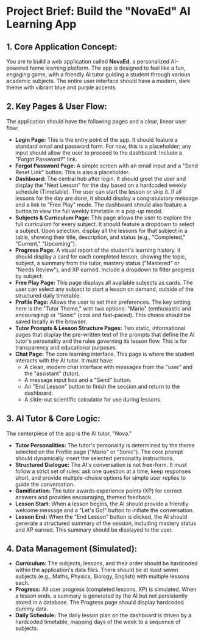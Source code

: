 # Project Brief: Build the "NovaEd" AI Learning App

## 1. Core Application Concept:

You are to build a web application called **NovaEd**, a personalized AI-powered home learning platform. The app is designed to feel like a fun, engaging game, with a friendly AI tutor guiding a student through various academic subjects. The entire user interface should have a modern, dark theme with vibrant blue and purple accents.

## 2. Key Pages & User Flow:

The application should have the following pages and a clear, linear user flow:

*   **Login Page:** This is the entry point of the app. It should feature a standard email and password form. For now, this is a placeholder; any input should allow the user to proceed to the dashboard. Include a "Forgot Password?" link.
*   **Forgot Password Page:** A simple screen with an email input and a "Send Reset Link" button. This is also a placeholder.
*   **Dashboard:** The central hub after login. It should greet the user and display the "Next Lesson" for the day based on a hardcoded weekly schedule (Timetable). The user can start the lesson or skip it. If all lessons for the day are done, it should display a congratulatory message and a link to "Free Play" mode. The dashboard should also feature a button to view the full weekly timetable in a pop-up modal.
*   **Subjects & Curriculum Page:** This page allows the user to explore the full curriculum for every subject. It should feature a dropdown to select a subject. Upon selection, display all the lessons for that subject in a table, showing their title, description, and status (e.g., "Completed," "Current," "Upcoming").
*   **Progress Page:** A visual report of the student's learning history. It should display a card for each completed lesson, showing the topic, subject, a summary from the tutor, mastery status ("Mastered" or "Needs Review"), and XP earned. Include a dropdown to filter progress by subject.
*   **Free Play Page:** This page displays all available subjects as cards. The user can select any subject to start a lesson on demand, outside of the structured daily timetable.
*   **Profile Page:** Allows the user to set their preferences. The key setting here is the "Tutor Theme," with two options: "Mario" (enthusiastic and encouraging) or "Sonic" (cool and fast-paced). This choice should be saved locally in the browser.
*   **Tutor Prompts & Lesson Structure Pages:** Two static, informational pages that display the pre-written text of the prompts that define the AI tutor's personality and the rules governing its lesson flow. This is for transparency and educational purposes.
*   **Chat Page:** The core learning interface. This page is where the student interacts with the AI tutor. It must have:
    *   A clean, modern chat interface with messages from the "user" and the "assistant" (tutor).
    *   A message input box and a "Send" button.
    *   An "End Lesson" button to finish the session and return to the dashboard.
    *   A slide-out scientific calculator for use during lessons.

## 3. AI Tutor & Core Logic:

The centerpiece of the app is the AI tutor, "Nova."

*   **Tutor Personalities:** The tutor's personality is determined by the theme selected on the Profile page ("Mario" or "Sonic"). The core prompt should dynamically insert the selected personality instructions.
*   **Structured Dialogue:** The AI's conversation is not free-form. It must follow a strict set of rules: ask one question at a time, keep responses short, and provide multiple-choice options for simple user replies to guide the conversation.
*   **Gamification:** The tutor awards experience points (XP) for correct answers and provides encouraging, themed feedback.
*   **Lesson Start:** When a lesson begins, the AI should provide a friendly welcome message and a "Let's Go!" button to initiate the conversation.
*   **Lesson End:** When the "End Lesson" button is clicked, the AI should generate a structured summary of the session, including mastery status and XP earned. This summary should be displayed to the user.

## 4. Data Management (Simulated):

*   **Curriculum:** The subjects, lessons, and their order should be hardcoded within the application's data files. There should be at least seven subjects (e.g., Maths, Physics, Biology, English) with multiple lessons each.
*   **Progress:** All user progress (completed lessons, XP) is simulated. When a lesson ends, a summary is generated by the AI but not persistently stored in a database. The Progress page should display hardcoded dummy data.
*   **Daily Schedule:** The daily lesson plan on the dashboard is driven by a hardcoded timetable, mapping days of the week to a sequence of subjects.

